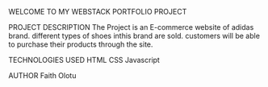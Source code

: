 WELCOME TO MY WEBSTACK PORTFOLIO PROJECT

PROJECT DESCRIPTION
The Project is an E-commerce website of adidas brand. different types of shoes inthis brand are sold. customers will be able to purchase their products through the site.

TECHNOLOGIES USED
HTML
CSS
Javascript

AUTHOR
Faith Olotu

